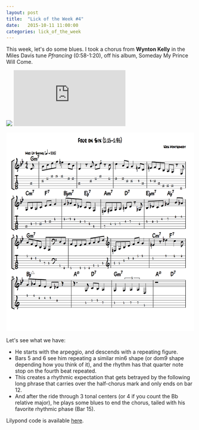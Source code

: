 ```yaml
---
layout: post
title:  "Lick of the Week #4"
date:   2015-10-11 11:00:00
categories: lick_of_the_week
---
```


This week, let's do some blues. I took a chorus from **Wynton Kelly** in the Miles Davis tune *Pfrancing* (0:58-1:20), off his album, Someday My Prince Will Come. 

<div class="wrapper">
    <div class="h_iframe">
        <!-- a transparent image is preferable -->
        <img class="ratio" src="http://placehold.it/16x9"/>
            <iframe
            src="https://www.youtube.com/embed/OuEThMfGixY?start=58&end=80" 
            frameborder="0" 
            allowfullscreen>
            </iframe>
    </div>
</div>


![LOTW-2](/assets/lotw/lotw-2.png)

Let's see what we have:

+ He starts with the arpeggio, and descends with a repeating figure. 
+ Bars 5 and 6 see him repeating a similar min6 shape (or dom9 shape depending how you think of it), and the rhythm has that quarter note stop on the fourth beat repeated.
+ This creates a rhythmic expectation that gets betrayed by the following long phrase that carries over the half-chorus mark and only ends on bar 12. 
+ And after the ride through 3 tonal centers (or 4 if you count the Bb relative major), he plays some blues to end the chorus, tailed with his favorite rhythmic phase (Bar 15).

Lilypond code is available [here](/assets/lotw/lotw-4.ly).

